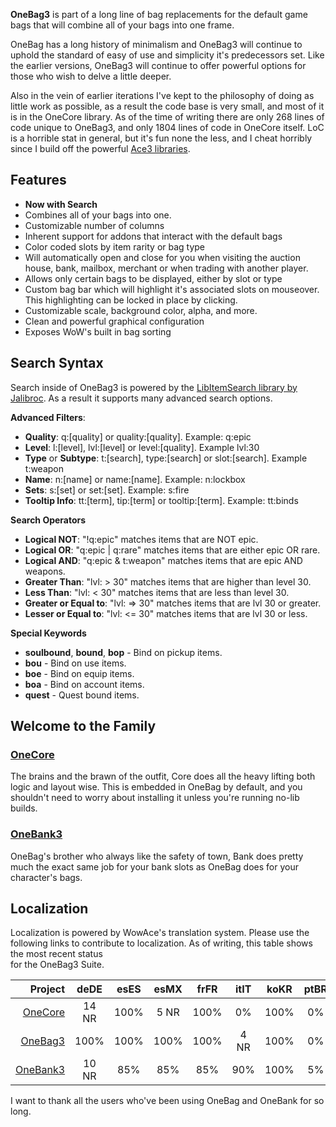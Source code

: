 **OneBag3** is part of a long line of bag replacements for the default game bags that will combine all of your bags into one frame.

OneBag has a long history of minimalism and OneBag3 will continue to uphold the standard of easy of use and simplicity it's predecessors set.  Like the earlier versions, OneBag3 will continue to offer powerful options for those who wish to delve a little deeper.

Also in the vein of earlier iterations I've kept to the philosophy of doing as little work as possible, as a result the code base is very small, and most of it is in the OneCore library.  As of the time of writing there are only 268 lines of code unique to OneBag3, and only 1804 lines of code in OneCore itself.  LoC is a horrible stat in general, but it's fun none the less, and I cheat horribly since I build off the powerful [Ace3 libraries][8].

## Features
* **Now with Search**
* Combines all of your bags into one.
* Customizable number of columns
* Inherent support for addons that interact with the default bags
* Color coded slots by item rarity or bag type
* Will automatically open and close for you when visiting the auction house, bank, mailbox, merchant or when trading with another player.
* Allows only certain bags to be displayed, either by slot or type
* Custom bag bar which will highlight it's associated slots on mouseover.  This highlighting can be locked in place by clicking.
* Customizable scale, background color, alpha, and more.
* Clean and powerful graphical configuration
* Exposes WoW's built in bag sorting

## Search Syntax

Search inside of OneBag3 is powered by the [LibItemSearch library by Jalibroc][7].  As a result it supports many advanced search options.

**Advanced Filters**:

* **Quality**: q:[quality] or quality:[quality]. Example: q:epic
* **Level**: l:[level], lvl:[level] or level:[quality].  Example lvl:30
* **Type** or **Subtype**: t:[search], type:[search] or slot:[search]. Example t:weapon
* **Name**: n:[name] or name:[name]. Example: n:lockbox
* **Sets**: s:[set] or set:[set]. Example: s:fire
* **Tooltip Info**: tt:[term], tip:[term] or tooltip:[term]. Example: tt:binds

**Search Operators**

* **Logical NOT**: "!q:epic" matches items that are NOT epic.
* **Logical OR**: "q:epic | q:rare" matches items that are either epic OR rare.
* **Logical AND**: "q:epic & t:weapon" matches items that are epic AND weapons.
* **Greater Than**: "lvl: > 30" matches items that are higher than level 30.
* **Less Than**: "lvl: < 30" matches items that are less than level 30.
* **Greater or Equal to**: "lvl: => 30" matches items that are lvl 30 or greater.
* **Lesser or Equal to**: "lvl: <= 30" matches items that are lvl 30 or less.

**Special Keywords**

* **soulbound**, **bound**, **bop** - Bind on pickup items.
* **bou** - Bind on use items.
* **boe** - Bind on equip items.
* **boa** - Bind on account items.
* **quest** - Quest bound items.

## Welcome to the Family
### [OneCore][4]
The brains and the brawn of the outfit, Core does all the heavy lifting both logic and layout wise.  This is embedded in OneBag by default, and you shouldn't need to worry about installing it unless you're running no-lib builds.

### [OneBank3][6]
OneBag's brother who always like the safety of town, Bank does pretty much the exact same job for your bank slots as OneBag does for your character's bags.


## Localization
Localization is powered by WowAce's translation system. Please use the following links
to contribute to localization.  As of writing, this table shows the most recent status  
for the OneBag3 Suite.

|       Project | deDE  | esES | esMX | frFR | itIT | koKR | ptBR | ruRU | zhCN | zhTW |
|--------------:|:-----:|:----:|:----:|:----:|:----:|:----:|:----:|:----:|:----:|:----:|
|  [OneCore][1] | 14 NR | 100% | 5 NR | 100% |  0%  | 100% |  0%  | 100% | 100% | 100% |
|  [OneBag3][2] | 100%  | 100% | 100% | 100% | 4 NR | 100% |  0%  | 100% | 100% | 100% |
| [OneBank3][3] | 10 NR | 85%  | 85%  | 85%  | 90%  | 100% |  5%  | 3 NR | 100% | 100% |


I want to thank all the users who've been using OneBag and OneBank for so long.

[1]: https://www.wowace.com/projects/OneCore/localization/ "OneCore Localizations"
[2]: https://www.wowace.com/projects/OneBag3/localization/ "OneBag3 Localizations"
[3]: https://www.wowace.com/projects/OneBank3/localization/ "OneBank3 Localizations"

[4]: https://github.com/Kaelten/OneCore
[5]: https://github.com/Kaelten/OneBag3
[6]: https://github.com/Kaelten/OneBank3

[7]: https://github.com/Jaliborc/LibItemSearch-1.2
[8]: http://www.wowace.com/projects/Ace3